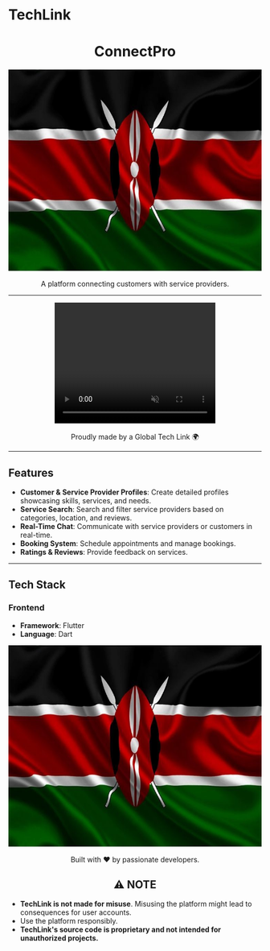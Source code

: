 # TechLink
<h1 align="center">ConnectPro</h1>

<p align="center">
  <a href="">
    <img alt="TechLink" height="400" src="assets/images/Pk Kenya.jpg">
  </a>
</p>
<p align="center">A platform connecting customers with service providers.</p>

---

<p align="center">
  <a href="https://your-demo-link.com">
    <video width="320" height="240" autoplay muted>
      <source src="/assets/demo/demo-video.mp4" type="video/mp4">
      <source src="/assets/demo/demo-video.ogg" type="video/ogg">
    </video>
  </a>
</p>

<p align="center">Proudly made by a Global Tech Link 🌍</p>

---

## **Features**

- **Customer & Service Provider Profiles**: Create detailed profiles showcasing skills, services, and needs.
- **Service Search**: Search and filter service providers based on categories, location, and reviews.
- **Real-Time Chat**: Communicate with service providers or customers in real-time.
- **Booking System**: Schedule appointments and manage bookings.
- **Ratings & Reviews**: Provide feedback on services.

---

## **Tech Stack**

### **Frontend**
- **Framework**: Flutter
- **Language**: Dart


<p align="center">
  <a href="https://your-demo-link.com">
    <img alt="ConnectPro Team" height="400" src="assets/images/Pk Kenya.jpg">
  </a>
</p>
<p align="center">Built with ❤️ by passionate developers.</p>

<h2 align="center">⚠️ NOTE</h2>

- **TechLink is not made for misuse**. Misusing the platform might lead to consequences for user accounts.
- Use the platform responsibly.
- **TechLink's source code is proprietary and not intended for unauthorized projects.**

